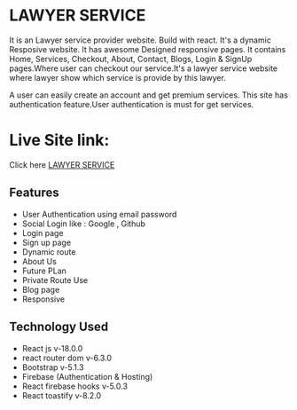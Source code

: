 # LAWYER SERVICE

It is an Lawyer service provider website. Build with react.  It's a dynamic Resposive website. It has awesome Designed responsive pages.
It contains Home, Services, Checkout, About, Contact, Blogs, Login & SignUp pages.Where user can checkout our service.It's a lawyer service website where lawyer show which service is provide by this lawyer.

A user can easily create an account and get premium services. This site has authentication feature.User authentication is must for get services.

# Live Site link: 
Click here [LAWYER SERVICE](https://independent-service-prov-fd50a.web.app/)

## Features

 - User Authentication using email password
 -  Social Login like : Google , Github
 - Login page
 - Sign up page
 - Dynamic route
 -  About Us
 - Future PLan
 - Private Route Use
 - Blog page
 - Responsive
## Technology Used
- React js v-18.0.0
- react router dom v-6.3.0
- Bootstrap v-5.1.3
- Firebase (Authentication & Hosting)
- React firebase hooks v-5.0.3
- React toastify v-8.2.0